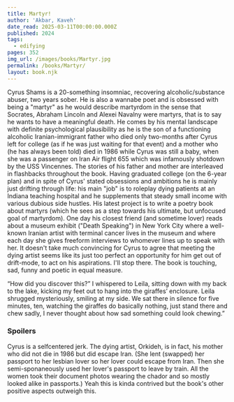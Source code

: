 ```yaml
---
title: Martyr!
author: 'Akbar, Kaveh'
date_read: 2025-03-11T00:00:00.000Z
published: 2024
tags:
  - edifying
pages: 352
img_url: /images/books/Martyr.jpg
permalink: /books/Martyr/
layout: book.njk
---
```

Cyrus Shams is a 20-something insomniac, recovering alcoholic/substance abuser, two years sober. He is also a wannabe poet and is obsessed with being a "martyr" as he would describe martyrdom in the sense that Socrates, Abraham Lincoln and Alexei Navalny were martyrs, that is to say he wants to have a meaningful death.  He comes by his mental landscape with definite psychological plausibility as he is the son of a functioning alcoholic Iranian-immigrant father who died only two-months after Cyrus left for college (as if he was just waiting for that event) and a mother who (he has always been told) died in 1986 while Cyrus was still a baby, when she was a passenger on Iran Air flight 655 which was infamously shotdown by the USS Vincennes.  The stories of his father and mother are interleaved in flashbacks throughout the book.  Having graduated college (on the 6-year plan) and in spite of Cyrus' stated obsessions and ambitions he is mainly just drifting through life: his main "job" is to roleplay dying patients at an Indiana teaching hospital and he supplements that steady small income with various dubious side hustles.  His latest project is to write a poetry book about martyrs (which he sees as a step towards his ultimate, but unfocused goal of martyrdom). One day his closest friend (and sometime lover) reads about a museum exhibit ("Death Speaking") in New York City where a well-known Iranian artist with terminal cancer lives in the museum and where each day she gives freeform interviews to whomever lines up to speak with her.  It doesn't take much convincing for Cyrus to agree that meeting the dying artist seems like its just too perfect an opportunity for him get out of drift-mode, to act on his aspirations.  I'll stop there. The book is touching, sad, funny and poetic in equal measure.  

“How did you discover this?” I whispered to Leila, sitting down with my back to the lake, kicking my feet out to hang into the giraffes’ enclosure. Leila shrugged mysteriously, smiling at my side. We sat there in silence for five minutes, ten, watching the giraffes do basically nothing, just stand there and chew sadly, I never thought about how sad something could look chewing.”

### Spoilers

Cyrus is a selfcentered jerk.  The dying artist, Orkideh, is in fact, his mother who did not die in 1986 but did escape Iran.  (She lent (swapped) her passport to her lesbian lover so her lover could escape from Iran.  Then she semi-sponaneously used her lover's passport to leave by train.  All the women took their document photos wearing the chador and so mostly looked alike in passports.)  Yeah this is kinda contrived but the book's other positive aspects outweigh this.
